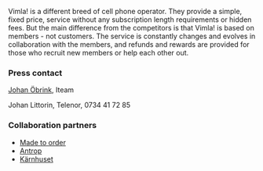 Vimla! is a different breed of cell phone operator. They provide a simple, fixed price, service without any subscription length requirements or hidden fees. But the main difference from the competitors is that Vimla! is based on members - not customers. The service is constantly changes and evolves in collaboration with the members, and refunds and rewards are provided for those who recruit new members or help each other out.

### Press contact

[Johan Öbrink](/team/johan/), Iteam

Johan Littorin, Telenor, 0734 41 72 85

### Collaboration partners

* [Made to order](http://www.madetoorder.se/)
* [Antrop](http://www.antrop.se/)
* [Kärnhuset](http://karnhuset.net/)

